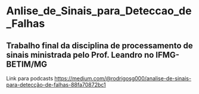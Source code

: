 # Anlise_de_Sinais_para_Deteccao_de_Falhas
Trabalho final da disciplina de processamento de sinais ministrada pelo Prof. Leandro no IFMG-BETIM/MG
-----------------------------------------------------------------------------------------------------
Link para  podcasts
https://medium.com/@rodrigosg000/analise-de-sinais-para-detecção-de-falhas-88fa70872bc1
